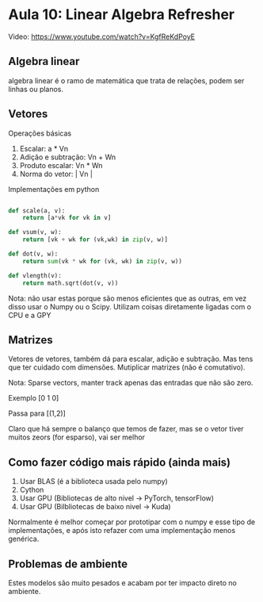 # Aula 10: Linear Algebra Refresher

Video: https://www.youtube.com/watch?v=KgfReKdPoyE

## Algebra linear

algebra linear é o ramo de matemática que trata de relações, podem ser linhas ou planos.

## Vetores 

Operações básicas

1. Escalar: a * Vn
2. Adição e subtração: Vn + Wn
3. Produto escalar: Vn * Wn
4. Norma do vetor: | Vn |

Implementações em python 

```py

def scale(a, v):
    return [a*vk for vk in v]

def vsum(v, w):
    return [vk + wk for (vk,wk) in zip(v, w)]

def dot(v, w):
    return sum(vk * wk for (vk, wk) in zip(v, w))

def vlength(v):
    return math.sqrt(dot(v, v))
```

Nota: não usar estas porque são menos eficientes que as outras, em vez disso usar o Numpy ou o Scipy. Utilizam coisas diretamente ligadas com o CPU e a GPY

## Matrizes 

Vetores de vetores, também dá para escalar, adição e subtração. Mas tens que ter cuidado com dimensões. Mutiplicar matrizes (não é comutativo).

Nota: Sparse vectors, manter track apenas das entradas que não são zero.

Exemplo [0 1 0]

Passa para [(1,2)]

Claro que há sempre o balanço que temos de fazer, mas se o vetor tiver muitos zeors (for esparso), vai ser melhor

## Como fazer código mais rápido (ainda mais)

1. Usar BLAS (é a biblioteca usada pelo numpy)
2. Cython
3. Usar GPU (Bibliotecas de alto nivel -> PyTorch, tensorFlow)
4. Usar GPU (Bilbliotecas de baixo nivel -> Kuda)

Normalmente é melhor começar por prototipar com o numpy e esse tipo de implementações, e após isto refazer com uma implementação menos genérica.

## Problemas de ambiente

Estes modelos são muito pesados e acabam por ter impacto direto no ambiente.
